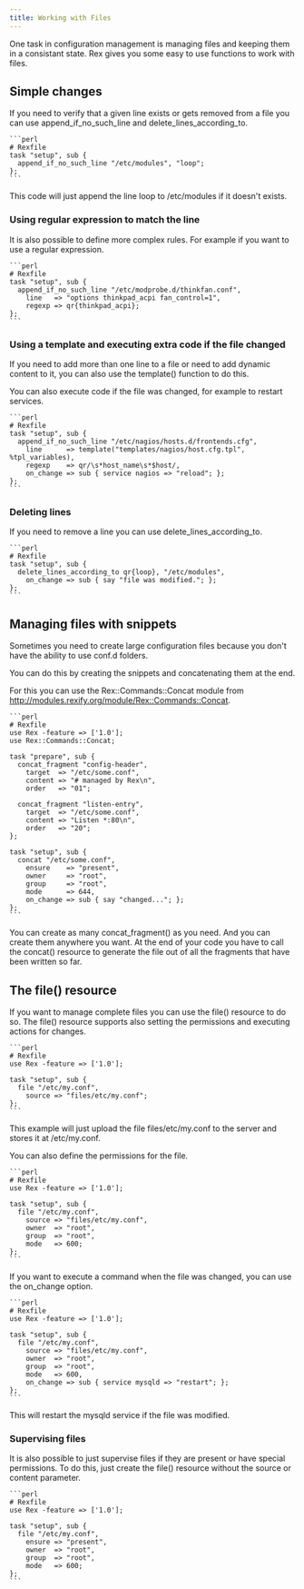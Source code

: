 ```yaml
---
title: Working with Files
---
```


One task in configuration management is managing files and keeping them in a consistant state. Rex gives you some easy to use functions to work with files.

## Simple changes

If you need to verify that a given line exists or gets removed from a file you can use append\_if\_no\_such\_line and delete\_lines\_according\_to.

    ```perl
    # Rexfile
    task "setup", sub {
      append_if_no_such_line "/etc/modules", "loop";
    };
    ```

This code will just append the line loop to /etc/modules if it doesn't exists.

### Using regular expression to match the line

It is also possible to define more complex rules. For example if you want to use a regular expression.

    ```perl
    # Rexfile
    task "setup", sub {
      append_if_no_such_line "/etc/modprobe.d/thinkfan.conf",
        line   => "options thinkpad_acpi fan_control=1",
        regexp => qr{thinkpad_acpi};
    };
    ```

### Using a template and executing extra code if the file changed

If you need to add more than one line to a file or need to add dynamic content to it, you can also use the template() function to do this.

You can also execute code if the file was changed, for example to restart services.

    ```perl
    # Rexfile
    task "setup", sub {
      append_if_no_such_line "/etc/nagios/hosts.d/frontends.cfg",
        line      => template("templates/nagios/host.cfg.tpl", %tpl_variables),
        regexp    => qr/\s*host_name\s*$host/,
        on_change => sub { service nagios => "reload"; };
    };
    ```

### Deleting lines

If you need to remove a line you can use delete\_lines\_according\_to.

    ```perl
    # Rexfile
    task "setup", sub {
      delete_lines_according_to qr{loop}, "/etc/modules",
        on_change => sub { say "file was modified."; };
    };
    ```

## Managing files with snippets

Sometimes you need to create large configuration files because you don't have the ability to use conf.d folders.

You can do this by creating the snippets and concatenating them at the end.

For this you can use the Rex::Commands::Concat module from http://modules.rexify.org/module/Rex::Commands::Concat.

    ```perl
    # Rexfile
    use Rex -feature => ['1.0'];
    use Rex::Commands::Concat;

    task "prepare", sub {
      concat_fragment "config-header",
        target  => "/etc/some.conf",
        content => "# managed by Rex\n",
        order   => "01";

      concat_fragment "listen-entry",
        target  => "/etc/some.conf",
        content => "Listen *:80\n",
        order   => "20";
    };

    task "setup", sub {
      concat "/etc/some.conf",
        ensure    => "present",
        owner     => "root",
        group     => "root",
        mode      => 644,
        on_change => sub { say "changed..."; };
    };
    ```

You can create as many concat\_fragment() as you need. And you can create them anywhere you want. At the end of your code you have to call the concat() resource to generate the file out of all the fragments that have been written so far.

## The file() resource

If you want to manage complete files you can use the file() resource to do so. The file() resource supports also setting the permissions and executing actions for changes.

    ```perl
    # Rexfile
    use Rex -feature => ['1.0'];

    task "setup", sub {
      file "/etc/my.conf",
        source => "files/etc/my.conf";
    };
    ```

This example will just upload the file files/etc/my.conf to the server and stores it at /etc/my.conf.

You can also define the permissions for the file.

    ```perl
    # Rexfile
    use Rex -feature => ['1.0'];

    task "setup", sub {
      file "/etc/my.conf",
        source => "files/etc/my.conf",
        owner  => "root",
        group  => "root",
        mode   => 600;
    };
    ```

If you want to execute a command when the file was changed, you can use the on\_change option.

    ```perl
    # Rexfile
    use Rex -feature => ['1.0'];

    task "setup", sub {
      file "/etc/my.conf",
        source => "files/etc/my.conf",
        owner  => "root",
        group  => "root",
        mode   => 600,
        on_change => sub { service mysqld => "restart"; };
    };
    ```

This will restart the mysqld service if the file was modified.

### Supervising files

It is also possible to just supervise files if they are present or have special permissions. To do this, just create the file() resource without the source or content parameter.

    ```perl
    # Rexfile
    use Rex -feature => ['1.0'];

    task "setup", sub {
      file "/etc/my.conf",
        ensure => "present",
        owner  => "root",
        group  => "root",
        mode   => 600;
    };
    ```
